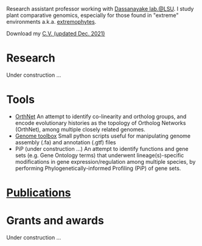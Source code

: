Research assistant professor working with [Dassanayake lab.@LSU](https://www.lsugenomics.org/). I study plant comparative genomics, especially for those found in "extreme" environments a.k.a. [extremophytes](https://extremeplants.org/what-is-an-extremophyte/).

Download my [C.V. (updated Dec. 2021)](Dong-Ha_Oh_CV_2021Dec_full.pdf)

# Research
Under construction ...

# Tools
- [OrthNet](https://github.com/ohdongha/OrthNet)
An attempt to identify co-linearity and ortholog groups, and encode evolutionary histories as the topology of Ortholog Networks (OrthNet), among multiple closely related genomes.
- [Genome toolbox](https://github.com/ohdongha/Genome-Toolbox)
Small python scripts useful for manipulating genome assembly (.fa) and annotation (.gtf) files
- PiP (under construction ...)
An attempt to identify functions and gene sets (e.g. Gene Ontology terms) that underwent lineage(s)-specific modifications in gene expression/regulation among multiple species, by performing Phylogenetically-informed Profiling (PiP) of gene sets.

# [Publications](ohdongha_publications.md)

# Grants and awards
Under construction ...
